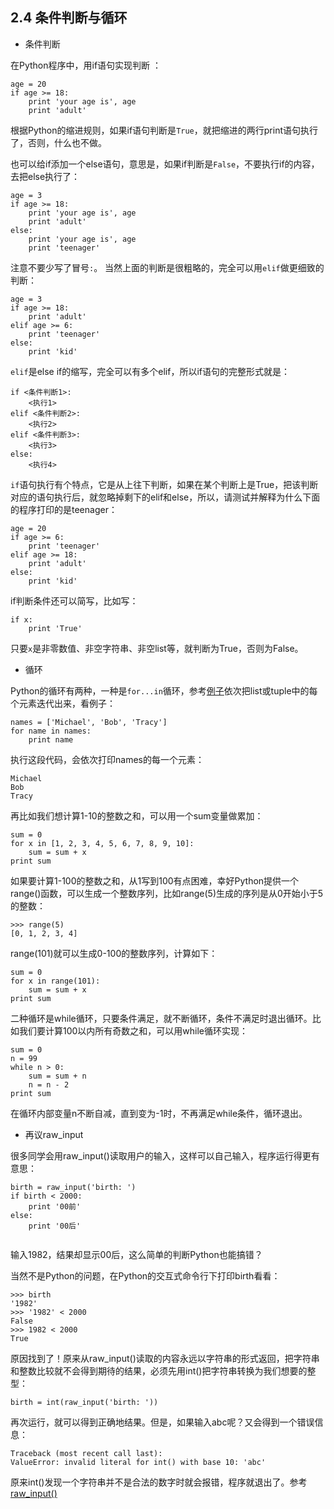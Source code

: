 ## 2.4 条件判断与循环

+ 条件判断

在Python程序中，用if语句实现判断 ：
```
age = 20
if age >= 18:
    print 'your age is', age
    print 'adult'
```

根据Python的缩进规则，如果if语句判断是`True`，就把缩进的两行print语句执行了，否则，什么也不做。

也可以给if添加一个else语句，意思是，如果if判断是`False`，不要执行if的内容，去把else执行了：
```
age = 3
if age >= 18:
    print 'your age is', age
    print 'adult'
else:
    print 'your age is', age
    print 'teenager'
```
注意不要少写了冒号`:`。
当然上面的判断是很粗略的，完全可以用`elif`做更细致的判断：
```
age = 3
if age >= 18:
    print 'adult'
elif age >= 6:
    print 'teenager'
else:
    print 'kid'
```
`elif`是else if的缩写，完全可以有多个elif，所以if语句的完整形式就是：
```
if <条件判断1>:
    <执行1>
elif <条件判断2>:
    <执行2>
elif <条件判断3>:
    <执行3>
else:
    <执行4>
```    
`if`语句执行有个特点，它是从上往下判断，如果在某个判断上是True，把该判断对应的语句执行后，就忽略掉剩下的elif和else，所以，请测试并解释为什么下面的程序打印的是teenager：
```
age = 20
if age >= 6:
    print 'teenager'
elif age >= 18:
    print 'adult'
else:
    print 'kid'
```
if判断条件还可以简写，比如写：
```
if x:
    print 'True' 
```

只要`x`是非零数值、非空字符串、非空list等，就判断为True，否则为False。

+ 循环

Python的循环有两种，一种是`for...in`循环，参考[例子](../exs/ex4.py)依次把list或tuple中的每个元素迭代出来，看例子：
```
names = ['Michael', 'Bob', 'Tracy']
for name in names:
    print name
```
执行这段代码，会依次打印names的每一个元素：
```
Michael
Bob
Tracy
```

再比如我们想计算1-10的整数之和，可以用一个sum变量做累加：
```
sum = 0
for x in [1, 2, 3, 4, 5, 6, 7, 8, 9, 10]:
    sum = sum + x
print sum
```
如果要计算1-100的整数之和，从1写到100有点困难，幸好Python提供一个range()函数，可以生成一个整数序列，比如range(5)生成的序列是从0开始小于5的整数：
```
>>> range(5)
[0, 1, 2, 3, 4]
```

range(101)就可以生成0-100的整数序列，计算如下：
```
sum = 0
for x in range(101):
    sum = sum + x
print sum
```

二种循环是while循环，只要条件满足，就不断循环，条件不满足时退出循环。比如我们要计算100以内所有奇数之和，可以用while循环实现：
```
sum = 0
n = 99
while n > 0:
    sum = sum + n
    n = n - 2
print sum
```
在循环内部变量n不断自减，直到变为-1时，不再满足while条件，循环退出。

+ 再议raw_input

很多同学会用raw_input()读取用户的输入，这样可以自己输入，程序运行得更有意思：
```
birth = raw_input('birth: ')
if birth < 2000:
    print '00前'
else:
    print '00后'
    
```
输入1982，结果却显示00后，这么简单的判断Python也能搞错？

当然不是Python的问题，在Python的交互式命令行下打印birth看看：
```
>>> birth
'1982'
>>> '1982' < 2000
False
>>> 1982 < 2000
True
```
原因找到了！原来从raw_input()读取的内容永远以字符串的形式返回，把字符串和整数比较就不会得到期待的结果，必须先用int()把字符串转换为我们想要的整型：
```
birth = int(raw_input('birth: '))
```
再次运行，就可以得到正确地结果。但是，如果输入abc呢？又会得到一个错误信息：
```
Traceback (most recent call last):
ValueError: invalid literal for int() with base 10: 'abc'
```
原来int()发现一个字符串并不是合法的数字时就会报错，程序就退出了。参考[raw_input()](../exs/ex5.py)